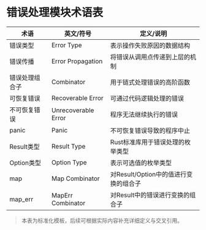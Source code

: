 # 错误处理模块术语表

| 术语         | 英文/符号         | 定义/说明 |
|--------------|-------------------|-----------|
| 错误类型     | Error Type        | 表示操作失败原因的数据结构 |
| 错误传播     | Error Propagation | 将错误从调用点传递到上层的机制 |
| 错误处理组合子 | Combinator      | 用于链式处理错误的高阶函数 |
| 可恢复错误   | Recoverable Error | 可通过代码逻辑处理的错误 |
| 不可恢复错误 | Unrecoverable Error | 程序无法继续执行的错误 |
| panic        | Panic             | 不可恢复错误导致的程序中止 |
| Result类型   | Result Type       | Rust标准库用于错误处理的枚举类型 |
| Option类型   | Option Type       | 表示可选值的枚举类型 |
| map          | Map Combinator    | 对Result/Option中的值进行变换的组合子 |
| map_err      | MapErr Combinator | 对Result中的错误进行变换的组合子 |

> 本表为标准化模板，后续可根据实际内容补充详细定义与交叉引用。
